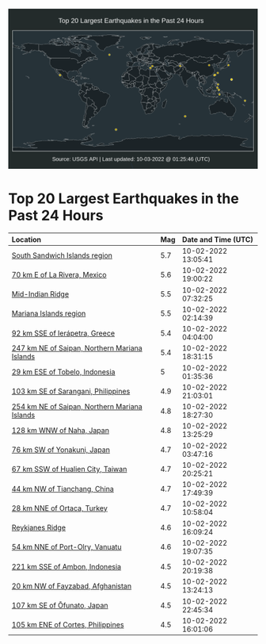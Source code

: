 ![Map](./map.png)

# Top 20 Largest Earthquakes in the Past 24 Hours

| Location | Mag | Date and Time (UTC) |
|:---|:---|:---|
| [South Sandwich Islands region](https://earthquake.usgs.gov/earthquakes/eventpage/us6000iq75) | 5.7 | 10-02-2022 13:05:41 |
| [70 km E of La Rivera, Mexico](https://earthquake.usgs.gov/earthquakes/eventpage/us6000iq9e) | 5.6 | 10-02-2022 19:00:22 |
| [Mid-Indian Ridge](https://earthquake.usgs.gov/earthquakes/eventpage/us6000iq5f) | 5.5 | 10-02-2022 07:32:25 |
| [Mariana Islands region](https://earthquake.usgs.gov/earthquakes/eventpage/us6000iq47) | 5.5 | 10-02-2022 02:14:39 |
| [92 km SSE of Ierápetra, Greece](https://earthquake.usgs.gov/earthquakes/eventpage/us6000iq4q) | 5.4 | 10-02-2022 04:04:00 |
| [247 km NE of Saipan, Northern Mariana Islands](https://earthquake.usgs.gov/earthquakes/eventpage/us6000iq97) | 5.4 | 10-02-2022 18:31:15 |
| [29 km ESE of Tobelo, Indonesia](https://earthquake.usgs.gov/earthquakes/eventpage/us6000iq43) | 5 | 10-02-2022 01:35:36 |
| [103 km SE of Sarangani, Philippines](https://earthquake.usgs.gov/earthquakes/eventpage/us6000iqa2) | 4.9 | 10-02-2022 21:03:01 |
| [254 km NE of Saipan, Northern Mariana Islands](https://earthquake.usgs.gov/earthquakes/eventpage/us6000iq9d) | 4.8 | 10-02-2022 18:27:30 |
| [128 km WNW of Naha, Japan](https://earthquake.usgs.gov/earthquakes/eventpage/us6000iq7w) | 4.8 | 10-02-2022 13:25:29 |
| [76 km SW of Yonakuni, Japan](https://earthquake.usgs.gov/earthquakes/eventpage/us6000iq4p) | 4.7 | 10-02-2022 03:47:16 |
| [67 km SSW of Hualien City, Taiwan](https://earthquake.usgs.gov/earthquakes/eventpage/us6000iq9u) | 4.7 | 10-02-2022 20:25:21 |
| [44 km NW of Tianchang, China](https://earthquake.usgs.gov/earthquakes/eventpage/us6000iq8z) | 4.7 | 10-02-2022 17:49:39 |
| [28 km NNE of Ortaca, Turkey](https://earthquake.usgs.gov/earthquakes/eventpage/us6000iq6f) | 4.7 | 10-02-2022 10:58:04 |
| [Reykjanes Ridge](https://earthquake.usgs.gov/earthquakes/eventpage/us6000iq8t) | 4.6 | 10-02-2022 16:09:24 |
| [54 km NNE of Port-Olry, Vanuatu](https://earthquake.usgs.gov/earthquakes/eventpage/us6000iq9g) | 4.6 | 10-02-2022 19:07:35 |
| [221 km SSE of Ambon, Indonesia](https://earthquake.usgs.gov/earthquakes/eventpage/us6000iq9t) | 4.5 | 10-02-2022 20:19:38 |
| [20 km NW of Fayzabad, Afghanistan](https://earthquake.usgs.gov/earthquakes/eventpage/us6000iq7v) | 4.5 | 10-02-2022 13:24:13 |
| [107 km SE of Ōfunato, Japan](https://earthquake.usgs.gov/earthquakes/eventpage/us6000iqan) | 4.5 | 10-02-2022 22:45:34 |
| [105 km ENE of Cortes, Philippines](https://earthquake.usgs.gov/earthquakes/eventpage/us6000iq8m) | 4.5 | 10-02-2022 16:01:06 |
